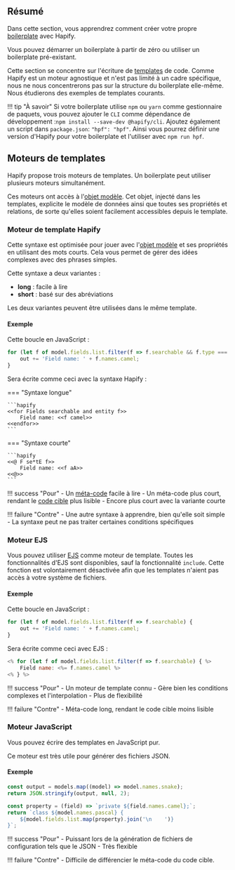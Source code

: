 ## Résumé

Dans cette section, vous apprendrez comment créer votre propre [boilerplate](../terminology.md) avec Hapify.

Vous pouvez démarrer un boilerplate à partir de zéro ou utiliser un boilerplate pré-existant.

Cette section se concentre sur l'écriture de [templates](../terminology.md) de code.
Comme Hapify est un moteur agnostique et n'est pas limité à un cadre spécifique, nous ne nous concentrerons pas sur la structure du boilerplate elle-même.
Nous étudierons des exemples de templates courants.

!!! tip "À savoir"
    Si votre boilerplate utilise `npm` ou `yarn` comme gestionnaire de paquets,
    vous pouvez ajouter le `CLI` comme dépendance de développement :`npm install --save-dev @hapify/cli`.
    Ajoutez également un script dans `package.json`: `"hpf": "hpf"`.
    Ainsi vous pourrez définir une version d'Hapify pour votre boilerplate et l'utiliser avec `npm run hpf`.

## Moteurs de templates

Hapify propose trois moteurs de templates.
Un boilerplate peut utiliser plusieurs moteurs simultanément.

Ces moteurs ont accès à l'[objet modèle](../../reference/model-object.md).
Cet objet, injecté dans les templates, explicite le modèle de données ainsi que toutes ses propriétés et relations, de sorte qu'elles soient facilement accessibles depuis le template.

### Moteur de template Hapify

Cette syntaxe est optimisée pour jouer avec l'[objet modèle](../../reference/model-object.md) et ses propriétés en utilisant des mots courts.
Cela vous permet de gérer des idées complexes avec des phrases simples.

Cette syntaxe a deux variantes :

- **long** : facile à lire
- **short** : basé sur des abréviations
 
Les deux variantes peuvent être utilisées dans le même template.

#### Exemple

Cette boucle en JavaScript :

```javascript
for (let f of model.fields.list.filter(f => f.searchable && f.type === 'entity')) {
	out += 'Field name: ' + f.names.camel;
}
```

Sera écrite comme ceci avec la syntaxe Hapify :

=== "Syntaxe longue"

    ```hapify
    <<for Fields searchable and entity f>>
        Field name: <<f camel>>
    <<endfor>>
    ```

=== "Syntaxe courte"

    ```hapify
    <<@ F se*tE f>>
        Field name: <<f aA>>
    <<@>>
    ```

!!! success "Pour"
    - Un [méta-code](../terminology.md) facile à lire
    - Un méta-code plus court, rendant le [code cible](../terminology.md) plus lisible
    - Encore plus court avec la variante courte

!!! failure "Contre"
    - Une autre syntaxe à apprendre, bien qu'elle soit simple
    - La syntaxe peut ne pas traiter certaines conditions spécifiques

### Moteur EJS

Vous pouvez utiliser [EJS](https://ejs.co/) comme moteur de template.
Toutes les fonctionnalités d'EJS sont disponibles, sauf la fonctionnalité `include`.
Cette fonction est volontairement désactivée afin que les templates n'aient pas accès à votre système de fichiers.

#### Exemple

Cette boucle en JavaScript :

```javascript
for (let f of model.fields.list.filter(f => f.searchable) {
	out += 'Field name: ' + f.names.camel;
}
```

Sera écrite comme ceci avec EJS :

```js
<% for (let f of model.fields.list.filter(f => f.searchable) { %>
	Field name: <%= f.names.camel %>
<% } %>
```

!!! success "Pour"
    - Un moteur de template connu
    - Gère bien les conditions complexes et l'interpolation
    - Plus de flexibilité

!!! failure "Contre"
    - Méta-code long, rendant le code cible moins lisible

### Moteur JavaScript

Vous pouvez écrire des templates en JavaScript pur.

Ce moteur est très utile pour générer des fichiers JSON. 

#### Exemple

```javascript
const output = models.map((model) => model.names.snake);
return JSON.stringify(output, null, 2);
```

```javascript
const property = (field) => `private ${field.names.camel};`;
return `class ${model.names.pascal} {
    ${model.fields.list.map(property).join('\n    ')}
}`;
```

!!! success "Pour"
    - Puissant lors de la génération de fichiers de configuration tels que le JSON
    - Très flexible

!!! failure "Contre"
    - Difficile de différencier le méta-code du code cible.
